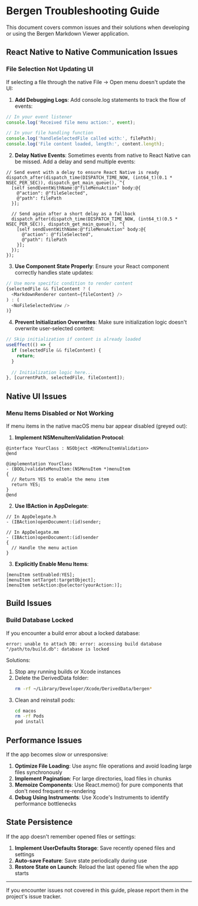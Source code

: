 # Bergen Troubleshooting Guide

This document covers common issues and their solutions when developing or using the Bergen Markdown Viewer application.

## React Native to Native Communication Issues

### File Selection Not Updating UI

If selecting a file through the native File -> Open menu doesn't update the UI:

1. **Add Debugging Logs**: Add console.log statements to track the flow of events:

```javascript
// In your event listener
console.log('Received file menu action:', event);

// In your file handling function
console.log('handleSelectedFile called with:', filePath);
console.log('File content loaded, length:', content.length);
```

2. **Delay Native Events**: Sometimes events from native to React Native can be missed. Add a delay and send multiple events:

```objc
// Send event with a delay to ensure React Native is ready
dispatch_after(dispatch_time(DISPATCH_TIME_NOW, (int64_t)(0.1 * NSEC_PER_SEC)), dispatch_get_main_queue(), ^{
  [self sendEventWithName:@"fileMenuAction" body:@{
    @"action": @"fileSelected",
    @"path": filePath
  }];
  
  // Send again after a short delay as a fallback
  dispatch_after(dispatch_time(DISPATCH_TIME_NOW, (int64_t)(0.5 * NSEC_PER_SEC)), dispatch_get_main_queue(), ^{
    [self sendEventWithName:@"fileMenuAction" body:@{
      @"action": @"fileSelected",
      @"path": filePath
    }];
  });
});
```

3. **Use Component State Properly**: Ensure your React component correctly handles state updates:

```javascript
// Use more specific condition to render content
{selectedFile && fileContent ? (
  <MarkdownRenderer content={fileContent} />
) : (
  <NoFileSelectedView />
)}
```

4. **Prevent Initialization Overwrites**: Make sure initialization logic doesn't overwrite user-selected content:

```javascript
// Skip initialization if content is already loaded
useEffect(() => {
  if (selectedFile && fileContent) {
    return;
  }
  
  // Initialization logic here...
}, [currentPath, selectedFile, fileContent]);
```

## Native UI Issues

### Menu Items Disabled or Not Working

If menu items in the native macOS menu bar appear disabled (greyed out):

1. **Implement NSMenuItemValidation Protocol**:

```objc
@interface YourClass : NSObject <NSMenuItemValidation>
@end

@implementation YourClass
- (BOOL)validateMenuItem:(NSMenuItem *)menuItem
{
  // Return YES to enable the menu item
  return YES;
}
@end
```

2. **Use IBAction in AppDelegate**:

```objc
// In AppDelegate.h
- (IBAction)openDocument:(id)sender;

// In AppDelegate.mm
- (IBAction)openDocument:(id)sender
{
  // Handle the menu action
}
```

3. **Explicitly Enable Menu Items**:

```objc
[menuItem setEnabled:YES];
[menuItem setTarget:targetObject];
[menuItem setAction:@selector(yourAction:)];
```

## Build Issues

### Build Database Locked

If you encounter a build error about a locked database:

```
error: unable to attach DB: error: accessing build database "/path/to/build.db": database is locked
```

Solutions:

1. Stop any running builds or Xcode instances
2. Delete the DerivedData folder:
   ```bash
   rm -rf ~/Library/Developer/Xcode/DerivedData/bergen*
   ```
3. Clean and reinstall pods:
   ```bash
   cd macos
   rm -rf Pods
   pod install
   ```

## Performance Issues

If the app becomes slow or unresponsive:

1. **Optimize File Loading**: Use async file operations and avoid loading large files synchronously
2. **Implement Pagination**: For large directories, load files in chunks
3. **Memoize Components**: Use React.memo() for pure components that don't need frequent re-rendering
4. **Debug Using Instruments**: Use Xcode's Instruments to identify performance bottlenecks

## State Persistence

If the app doesn't remember opened files or settings:

1. **Implement UserDefaults Storage**: Save recently opened files and settings
2. **Auto-save Feature**: Save state periodically during use
3. **Restore State on Launch**: Reload the last opened file when the app starts

---

If you encounter issues not covered in this guide, please report them in the project's issue tracker.